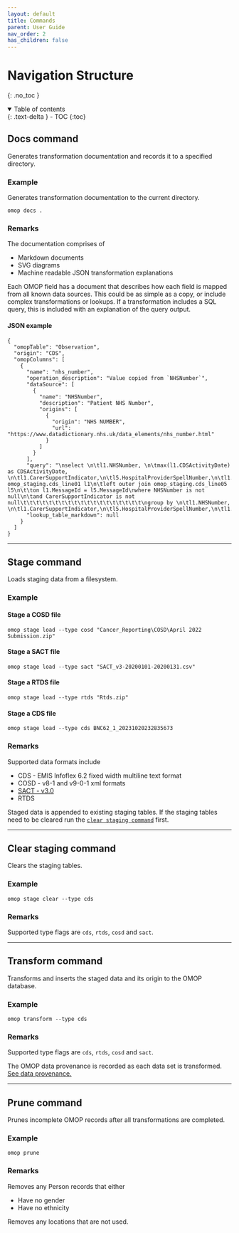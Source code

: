 ```yaml
---
layout: default
title: Commands
parent: User Guide
nav_order: 2
has_children: false
---
```


# Navigation Structure
{: .no_toc }

<details open markdown="block">
  <summary>
    Table of contents
  </summary>
  {: .text-delta }
- TOC
{:toc}
</details>

## Docs command

Generates transformation documentation and records it to a specified directory.

### Example

Generates transformation documentation to the current directory.

```
omop docs .
```

### Remarks

The documentation comprises of
* Markdown documents
* SVG diagrams
* Machine readable JSON transformation explanations

Each OMOP field has a document that describes how each field is mapped from all known data sources. This could be as simple as a copy, or include complex transformations or lookups. If a transformation includes a SQL query, this is included with an explanation of the query output.

#### JSON example

```
{
  "omopTable": "Observation",
  "origin": "CDS",
  "omopColumns": [
    {
      "name": "nhs_number",
      "operation_description": "Value copied from `NHSNumber`",
      "dataSource": [
        {
          "name": "NHSNumber",
          "description": "Patient NHS Number",
          "origins": [
            {
              "origin": "NHS NUMBER",
              "url": "https://www.datadictionary.nhs.uk/data_elements/nhs_number.html"
            }
          ]
        }
      ],
      "query": "\nselect \n\tl1.NHSNumber, \n\tmax(l1.CDSActivityDate) as CDSActivityDate, \n\tl1.CarerSupportIndicator,\n\tl5.HospitalProviderSpellNumber,\n\tl1.RecordConnectionIdentifier\nfrom omop_staging.cds_line01 l1\n\tleft outer join omop_staging.cds_line05 l5\n\t\ton l1.MessageId = l5.MessageId\nwhere NHSNumber is not null\n\tand CarerSupportIndicator is not null\t\t\t\t\t\t\t\t\t\t\t\t\t\t\t\t\t\t\t\ngroup by \n\tl1.NHSNumber, \n\tl1.CarerSupportIndicator,\n\tl5.HospitalProviderSpellNumber,\n\tl1.RecordConnectionIdentifier;\n\t",
      "lookup_table_markdown": null
    }
  ]
}
```

---

## Stage command

Loads staging data from a filesystem.

### Example

#### Stage a COSD file

```
omop stage load --type cosd "Cancer_Reporting\COSD\April 2022 Submission.zip"
```

#### Stage a SACT file

```
omop stage load --type sact "SACT_v3-20200101-20200131.csv"
```

#### Stage a RTDS file

```
omop stage load --type rtds "Rtds.zip"
```

#### Stage a CDS file

```
omop stage load --type cds BNC62_1_20231020232835673
```

### Remarks

Supported data formats include
* CDS - EMIS Infoflex 6.2 fixed width multiline text format
* COSD - v8-1 and v9-0-1 xml formats
* [SACT - v3.0](https://digital.nhs.uk/data-and-information/information-standards/information-standards-and-data-collections-including-extractions/publications-and-notifications/standards-and-collections/dcb1533-systemic-anti-cancer-therapy-data-set)
* RTDS

Staged data is appended to existing staging tables. If the staging tables need to be cleared run the [`clear staging command`](#clear-staging-command) first.

---

## Clear staging command

Clears the staging tables.

### Example

```
omop stage clear --type cds
```

### Remarks

Supported type flags are `cds`, `rtds`, `cosd` and `sact`.

---

## Transform command

Transforms and inserts the staged data and its origin to the OMOP database.

### Example 

```
omop transform --type cds
```

### Remarks

Supported type flags are `cds`, `rtds`, `cosd` and `sact`.

The OMOP data provenance is recorded as each data set is transformed. [See data provenance.](#data-provenance)

---

## Prune command

Prunes incomplete OMOP records after all transformations are completed.

### Example

```
omop prune
```

### Remarks

Removes any Person records that either
* Have no gender
* Have no ethnicity

Removes any locations that are not used.